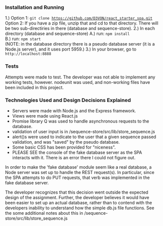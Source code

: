 ### Installation and Running

1.) Option 1: <code>git clone https://github.com/D3VON/react_starter_spa.git</code> <br>
    Option 2: If you have a zip file, unzip that and cd to that directory. There
    will be two sub-directiries in there  (database and sequence-store).
2.) In each directory (database and sequence-store)
    A.) run: <code>npm install</code> <br>
    B.) run: <code>npm start</code> <br>
    (NOTE: in the database directory there is a pseudo database server (it is a
    Node.js server), and it uses port 5959.)
3.) In your browser, go to <code>http://localhost:8888</code>


### Tests

Attempts were made to test.  The developer was not able to implement any working
tests, however.  nodeunit was used, and non-working files have been included in
this project.

### Technologies Used and Design Decisions Explained

- Servers were made with Node.js and the Express framework.
- Views were made using React.js
- Promise library Q was used to handle asynchronous requests to the database.
- validation of user input is in /sequence-store/src/lib/store_sequence.js
- alert()s were used to indicate to the user that a given sequence passed 
  validation, and was "saved" by the pseudo database.
- Some basic CSS has been provided for "niceness".
- PLEASE SEE the console of the fake database server as the SPA interacts with
  it.  There is an error there I could not figure out. 

In order to make the 'fake database' module seem like a real database, a
Node server was set up to handle the REST request(s).  In particular, since the
SPA attempts to do PUT requests, that verb was implemented in the fake
database server.

The developer recognizes that this decision went outside the expected design of
the assignment. Further, the developer believes it would have been easier to
set up an actual database, rather than to contend with the developers inability
to understand how the simple db.js file functions. See the some additional notes
about this in /sequence-store/src/lib/store_sequence.js
